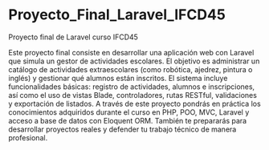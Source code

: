 # Proyecto_Final_Laravel_IFCD45
Proyecto final de Laravel curso IFCD45

Este proyecto final consiste en desarrollar una aplicación web con Laravel que simula un gestor de actividades escolares. El objetivo es administrar un catálogo de actividades extraescolares (como robótica, ajedrez, pintura o inglés) y gestionar qué alumnos están inscritos. 
El sistema incluye funcionalidades básicas: registro de actividades, alumnos e inscripciones, así como el uso de vistas Blade, controladores, rutas RESTful, validaciones y exportación de listados. 
A través de este proyecto pondrás en práctica los conocimientos adquiridos durante el curso en PHP, POO, MVC, Laravel y acceso a base de datos con Eloquent ORM. También te prepararás para desarrollar proyectos reales y defender tu trabajo técnico de manera profesional. 
